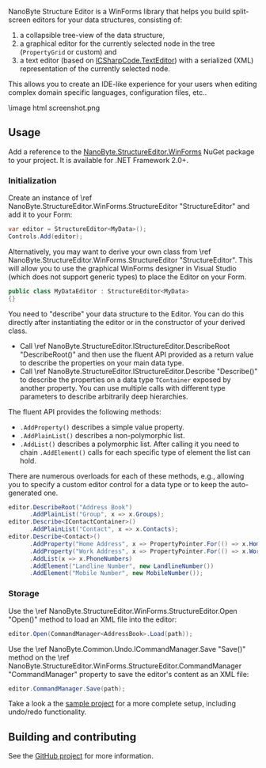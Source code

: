 NanoByte Structure Editor is a WinForms library that helps you build split-screen editors for your data structures, consisting of:

1. a collapsible tree-view of the data structure,
2. a graphical editor for the currently selected node in the tree (`PropertyGrid` or custom) and
3. a text editor (based on [ICSharpCode.TextEditor](https://github.com/nano-byte/ICSharpCode.TextEditor)) with a serialized (XML) representation of the currently selected node.

This allows you to create an IDE-like experience for your users when editing complex domain specific languages, configuration files, etc..

\image html screenshot.png

## Usage

Add a reference to the [NanoByte.StructureEditor.WinForms](https://www.nuget.org/packages/NanoByte.StructureEditor.WinForms/) NuGet package to your project. It is available for .NET Framework 2.0+.

### Initialization

Create an instance of \ref NanoByte.StructureEditor.WinForms.StructureEditor "StructureEditor<T>" and add it to your Form:
```csharp
var editor = StructureEditor<MyData>();
Controls.Add(editor);
```

Alternatively, you may want to derive your own class from \ref NanoByte.StructureEditor.WinForms.StructureEditor "StructureEditor<T>". This will allow you to use the graphical WinForms designer in Visual Studio (which does not support generic types) to place the Editor on your Form.
```csharp
public class MyDataEditor : StructureEditor<MyData>
{}
```

You need to "describe" your data structure to the Editor. You can do this directly after instantiating the editor or in the constructor of your derived class.
- Call \ref NanoByte.StructureEditor.IStructureEditor.DescribeRoot "DescribeRoot()" and then use the fluent API provided as a return value to describe the properties on your main data type.
- Call \ref NanoByte.StructureEditor.IStructureEditor.Describe<TContainer> "Describe<TContainer>()" to describe the properties on a data type `TContainer` exposed by another property. You can use multiple calls with different type parameters to describe arbitrarily deep hierarchies.  

The fluent API provides the following methods:
- `.AddProperty()` describes a simple value property.
- `.AddPlainList()` describes a non-polymorphic list.
- `.AddList()` describes a polymorphic list. After calling it you need to chain `.AddElement()` calls for each specific type of element the list can hold.

There are numerous overloads for each of these methods, e.g., allowing you to specify a custom editor control for a data type or to keep the auto-generated one.

```csharp
editor.DescribeRoot("Address Book")
      .AddPlainList("Group", x => x.Groups);
editor.Describe<IContactContainer>()
      .AddPlainList("Contact", x => x.Contacts);
editor.Describe<Contact>()
      .AddProperty("Home Address", x => PropertyPointer.For(() => x.HomeAddress))
      .AddProperty("Work Address", x => PropertyPointer.For(() => x.WorkAddress))
      .AddList(x => x.PhoneNumbers)
      .AddElement("Landline Number", new LandlineNumber())
      .AddElement("Mobile Number", new MobileNumber());
```

### Storage

Use the \ref NanoByte.StructureEditor.WinForms.StructureEditor.Open "Open()" method to load an XML file into the editor:
```csharp
editor.Open(CommandManager<AddressBook>.Load(path));
```

Use the \ref NanoByte.Common.Undo.ICommandManager.Save "Save()" method on the \ref NanoByte.StructureEditor.WinForms.StructureEditor.CommandManager "CommandManager" property to save the editor's content as an XML file:
```csharp
editor.CommandManager.Save(path);
```

Take a look a the [sample project](https://github.com/nano-byte/structure-editor/tree/master/src/Sample) for a more complete setup, including undo/redo functionality.

## Building and contributing

See the [GitHub project](https://github.com/nano-byte/structure-editor) for more information.
